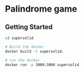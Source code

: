 Palindrome game
==================================
Getting Started
---------------

```sh
cd supersolid

# Build the docker
docker build -t supersolid.

# run the docker
docker run -p 3000:3000 supersolid
 

```
